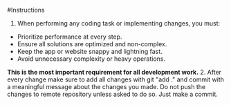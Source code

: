 
#Instructions

1. When performing any coding task or implementing changes, you must:

- Prioritize performance at every step.
- Ensure all solutions are optimized and non-complex.
- Keep the app or website snappy and lightning fast.
- Avoid unnecessary complexity or heavy operations.

**This is the most important requirement for all development work.**
2. After every change make sure to add all changes with git "add ." and commit with a meaningful message about the changes you made. Do not push the changes to remote repository unless asked to do so. Just make a commit.

